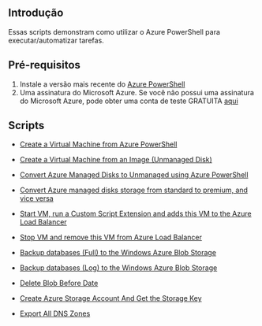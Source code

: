 ## Introdução
Essas scripts demonstram como utilizar o Azure PowerShell para executar/automatizar tarefas.

## Pré-requisitos
1. Instale a versão mais recente do [Azure PowerShell](http://go.microsoft.com/?linkid=9811175&clcid=0x409)
2. Uma assinatura do Microsoft Azure. Se você não possui uma assinatura do Microsoft Azure, pode obter uma conta de teste GRATUITA [aqui](http://go.microsoft.com/fwlink/?LinkId=330212)

  ## Scripts
  
  + [Create a Virtual Machine from Azure PowerShell](https://github.com/xdanielribeiro/azurepowershell/blob/master/CreateVirtualMachineFromAzurePowerShell.ps1)
  
  + [Create a Virtual Machine from an Image (Unmanaged Disk)](https://github.com/xdanielribeiro/azurepowershell/blob/master/CreateVirtualMachineFromAnImage(Unmanaged%20Disk).ps1)
  
 + [Convert Azure Managed Disks to Unmanaged using Azure PowerShell](https://github.com/xdanielribeiro/azurepowershell/blob/master/ConvertAzureManagedDiskstoUnmanaged.ps1)
 
  + [Convert Azure managed disks storage from standard to premium, and vice versa](https://github.com/xdanielribeiro/azurepowershell/blob/master/ConvertAzureManagedDiskFromStandardToPremium.ps1) 
  
  + [Start VM, run a Custom Script Extension and adds this VM to the Azure Load Balancer](https://github.com/xdanielribeiro/azurepowershell/blob/master/StartVMAndRunCustomScriptExtensionAndAddsToAzureLoadBalancer.ps1)
    
  + [Stop VM and remove this VM from Azure Load Balancer](https://github.com/xdanielribeiro/azurepowershell/blob/master/StopVMAndRemoveThisVMFromTheAzureLoadBalancer.ps1)
  
  + [Backup databases (Full) to the Windows Azure Blob Storage ](https://github.com/xdanielribeiro/azurepowershell/blob/master/BackupSqlDatabasesFull.ps1)
  
  + [Backup databases (Log) to the Windows Azure Blob Storage](https://github.com/xdanielribeiro/azurepowershell/blob/master/BackupSqlDatabasesLog.ps1)
  
  + [Delete Blob Before Date](https://github.com/xdanielribeiro/azurepowershell/blob/master/DeleteBlobBeforeDate.ps1)
  
  + [Create Azure Storage Account And Get the Storage Key](https://github.com/xdanielribeiro/azurepowershell/blob/master/CreateAzureStorageAccountAndGetStorageKey.ps1)
  
  + [Export All DNS Zones](https://github.com/xdanielribeiro/azurepowershell/blob/master/ExportAllDNSZones.ps1)
